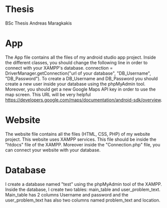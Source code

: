 # Thesis
BSc  Thesis Andreas Maragkakis

# App
The App file contains all the files of my android studio app project. 
Inside the different classes, you should change the following line in order to connect with your XAMPP's database.
connection = DriverManager.getConnection("url of your database", "DB_Username", "DB_Password").
To create a DB_Username and DB_Password you should create a new user inside your database using the phpMyAdmin tool.
Moreover, you should get a new Google Maps API key in order to use the map screen. 
This URL will be very helpful
https://developers.google.com/maps/documentation/android-sdk/overview.

# Website

The website file contains all the files (HTML, CSS, PHP) of my website project. 
This website uses XAMPP services. This file should be inside the "htdocs" file of the XAMPP. 
Moreover inside the "Connection.php" file, you can connect your website with your database. 

# Database
I create a database named "test" using the phpMyAdmin tool of the XAMPP. 
Inside the database, I create two tables: main_table and user_problem_text. Main_table has 2 columns 
Username and password and the user_problem_text has also two columns named problem_text and location.



